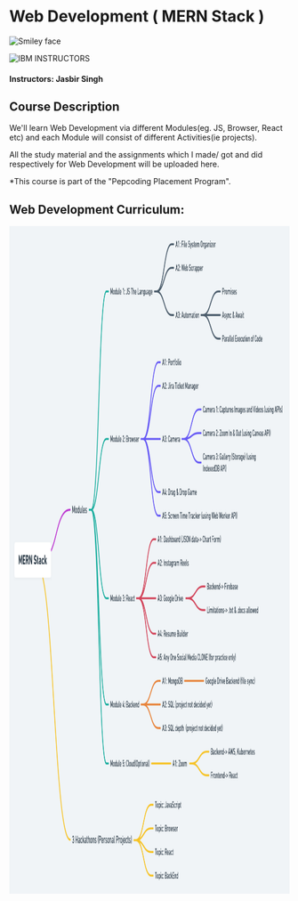 # Web Development ( MERN Stack )

<img src="https://www.pepcoding.com/images/logo.png" alt="Smiley face" height="300" width="300">

![IBM](http://i.imgur.com/Qktqnu1.png) INSTRUCTORS
#### Instructors: Jasbir Singh

## Course Description
<p>We'll learn Web Development via different Modules(eg. JS, Browser, React etc) and each Module will consist of different Activities(ie projects).

All the study material and the assignments which I made/ got and did respectively for Web Development will be uploaded here.</p>

*This course is part of the "Pepcoding Placement Program".

## Web Development Curriculum:

<img src="raw/images/flow.png" alt="Smiley face" height="1200" width="800">
